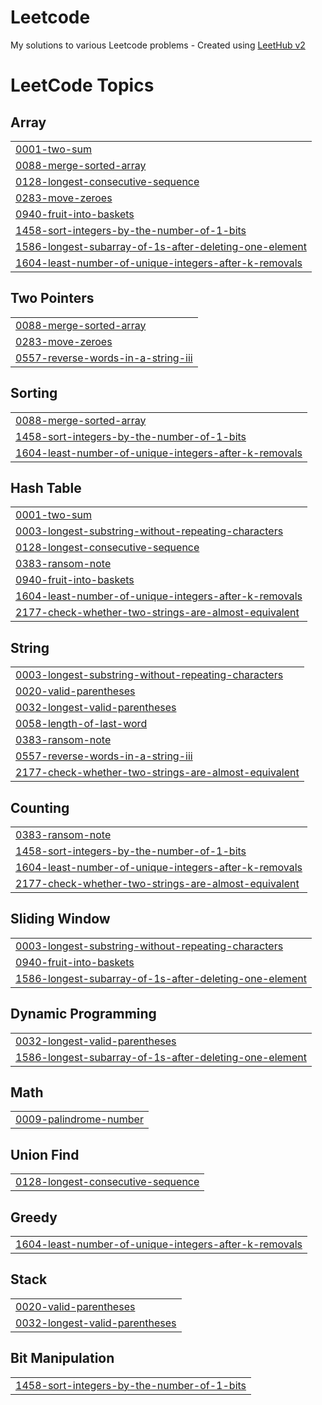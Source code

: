# Leetcode
My solutions to various Leetcode problems - Created using [LeetHub v2](https://github.com/arunbhardwaj/LeetHub-2.0)

<!---LeetCode Topics Start-->
# LeetCode Topics
## Array
|  |
| ------- |
| [0001-two-sum](https://github.com/Amy621/Leetcode/tree/master/0001-two-sum) | 
| [0088-merge-sorted-array](https://github.com/Amy621/Leetcode/tree/master/0088-merge-sorted-array) |
| [0128-longest-consecutive-sequence](https://github.com/Amy621/Leetcode/tree/master/0128-longest-consecutive-sequence) |
| [0283-move-zeroes](https://github.com/Amy621/Leetcode/tree/master/0283-move-zeroes) |
| [0940-fruit-into-baskets](https://github.com/Amy621/Leetcode/tree/master/0940-fruit-into-baskets) |
| [1458-sort-integers-by-the-number-of-1-bits](https://github.com/Amy621/Leetcode/tree/master/1458-sort-integers-by-the-number-of-1-bits) |
| [1586-longest-subarray-of-1s-after-deleting-one-element](https://github.com/Amy621/Leetcode/tree/master/1586-longest-subarray-of-1s-after-deleting-one-element) |
| [1604-least-number-of-unique-integers-after-k-removals](https://github.com/Amy621/Leetcode/tree/master/1604-least-number-of-unique-integers-after-k-removals) |
## Two Pointers
|  |
| ------- |
| [0088-merge-sorted-array](https://github.com/Amy621/Leetcode/tree/master/0088-merge-sorted-array) |
| [0283-move-zeroes](https://github.com/Amy621/Leetcode/tree/master/0283-move-zeroes) |
| [0557-reverse-words-in-a-string-iii](https://github.com/Amy621/Leetcode/tree/master/0557-reverse-words-in-a-string-iii) |
## Sorting
|  |
| ------- |
| [0088-merge-sorted-array](https://github.com/Amy621/Leetcode/tree/master/0088-merge-sorted-array) |
| [1458-sort-integers-by-the-number-of-1-bits](https://github.com/Amy621/Leetcode/tree/master/1458-sort-integers-by-the-number-of-1-bits) |
| [1604-least-number-of-unique-integers-after-k-removals](https://github.com/Amy621/Leetcode/tree/master/1604-least-number-of-unique-integers-after-k-removals) |
## Hash Table
|  |
| ------- |
| [0001-two-sum](https://github.com/Amy621/Leetcode/tree/master/0001-two-sum) |
| [0003-longest-substring-without-repeating-characters](https://github.com/Amy621/Leetcode/tree/master/0003-longest-substring-without-repeating-characters) |
| [0128-longest-consecutive-sequence](https://github.com/Amy621/Leetcode/tree/master/0128-longest-consecutive-sequence) |
| [0383-ransom-note](https://github.com/Amy621/Leetcode/tree/master/0383-ransom-note) |
| [0940-fruit-into-baskets](https://github.com/Amy621/Leetcode/tree/master/0940-fruit-into-baskets) |
| [1604-least-number-of-unique-integers-after-k-removals](https://github.com/Amy621/Leetcode/tree/master/1604-least-number-of-unique-integers-after-k-removals) |
| [2177-check-whether-two-strings-are-almost-equivalent](https://github.com/Amy621/Leetcode/tree/master/2177-check-whether-two-strings-are-almost-equivalent) |
## String
|  |
| ------- |
| [0003-longest-substring-without-repeating-characters](https://github.com/Amy621/Leetcode/tree/master/0003-longest-substring-without-repeating-characters) |
| [0020-valid-parentheses](https://github.com/Amy621/Leetcode/tree/master/0020-valid-parentheses) |
| [0032-longest-valid-parentheses](https://github.com/Amy621/Leetcode/tree/master/0032-longest-valid-parentheses) |
| [0058-length-of-last-word](https://github.com/Amy621/Leetcode/tree/master/0058-length-of-last-word) |
| [0383-ransom-note](https://github.com/Amy621/Leetcode/tree/master/0383-ransom-note) |
| [0557-reverse-words-in-a-string-iii](https://github.com/Amy621/Leetcode/tree/master/0557-reverse-words-in-a-string-iii) |
| [2177-check-whether-two-strings-are-almost-equivalent](https://github.com/Amy621/Leetcode/tree/master/2177-check-whether-two-strings-are-almost-equivalent) |
## Counting
|  |
| ------- |
| [0383-ransom-note](https://github.com/Amy621/Leetcode/tree/master/0383-ransom-note) |
| [1458-sort-integers-by-the-number-of-1-bits](https://github.com/Amy621/Leetcode/tree/master/1458-sort-integers-by-the-number-of-1-bits) |
| [1604-least-number-of-unique-integers-after-k-removals](https://github.com/Amy621/Leetcode/tree/master/1604-least-number-of-unique-integers-after-k-removals) |
| [2177-check-whether-two-strings-are-almost-equivalent](https://github.com/Amy621/Leetcode/tree/master/2177-check-whether-two-strings-are-almost-equivalent) |
## Sliding Window
|  |
| ------- |
| [0003-longest-substring-without-repeating-characters](https://github.com/Amy621/Leetcode/tree/master/0003-longest-substring-without-repeating-characters) |
| [0940-fruit-into-baskets](https://github.com/Amy621/Leetcode/tree/master/0940-fruit-into-baskets) |
| [1586-longest-subarray-of-1s-after-deleting-one-element](https://github.com/Amy621/Leetcode/tree/master/1586-longest-subarray-of-1s-after-deleting-one-element) |
## Dynamic Programming
|  |
| ------- |
| [0032-longest-valid-parentheses](https://github.com/Amy621/Leetcode/tree/master/0032-longest-valid-parentheses) |
| [1586-longest-subarray-of-1s-after-deleting-one-element](https://github.com/Amy621/Leetcode/tree/master/1586-longest-subarray-of-1s-after-deleting-one-element) |
## Math
|  |
| ------- |
| [0009-palindrome-number](https://github.com/Amy621/Leetcode/tree/master/0009-palindrome-number) |
## Union Find
|  |
| ------- |
| [0128-longest-consecutive-sequence](https://github.com/Amy621/Leetcode/tree/master/0128-longest-consecutive-sequence) |
## Greedy
|  |
| ------- |
| [1604-least-number-of-unique-integers-after-k-removals](https://github.com/Amy621/Leetcode/tree/master/1604-least-number-of-unique-integers-after-k-removals) |
## Stack
|  |
| ------- |
| [0020-valid-parentheses](https://github.com/Amy621/Leetcode/tree/master/0020-valid-parentheses) |
| [0032-longest-valid-parentheses](https://github.com/Amy621/Leetcode/tree/master/0032-longest-valid-parentheses) |
## Bit Manipulation
|  |
| ------- |
| [1458-sort-integers-by-the-number-of-1-bits](https://github.com/Amy621/Leetcode/tree/master/1458-sort-integers-by-the-number-of-1-bits) |
<!---LeetCode Topics End-->
